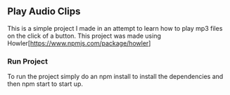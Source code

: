 ## Play Audio Clips

This is a simple project I made in an attempt to learn how to play mp3 files on the click of a button.
This project was made using Howler[https://www.npmjs.com/package/howler]

### Run Project

To run the project simply do an npm install to install the dependencies and then npm start to start up.
